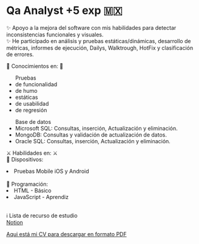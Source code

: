 <html lang="es">
  <head>
    <meta charset="utf-8" />
    <meta http-equiv="x-ua-compatible" content="ie=edge" />
    <meta name="viewport" content="width=device-width, initial-scale=1" />
    <title>Espacio para documentar mis conocimientos y habilidades  </title>
  </head>
  <body>  
    <h1>Qa Analyst +5 exp 🇲🇽</h1>
    <p><label>
    ✨ Apoyo a la mejora del software con mis habilidades para detectar inconsistencias funcionales y visuales.<br/>
    ✨ He participado en análisis y pruebas estáticas/dinámicas, desarrollo de métricas, informes de ejecución, Dailys, Walktrough, HotFix y clasificación de errores. </label></p>
   
<p><label>
🧠 Conocimientos en: 🧠
<br/>
<ul>
Pruebas
<li>de funcionalidad </li>
<li> de humo  </li>
<li> estáticas</li>  
<li> de usabilidad  </li>
<li> de regresión  </li>
</ul>

<ul>
Base de datos
<li> Microsoft SQL: Consultas, inserción, Actualización y eliminación. </li>
<li>  MongoDB: Consultas y validación de actualización de datos. </li>
<li>  Oracle SQL: Consultas, inserción, Actualización y eliminación. </li>
</ul>
</label></p>

<p><label>
    ⚔️ Habilidades en: ⚔️ 
<br/>
📱 Dispositivos: 
<li>
Pruebas Mobile iOS y Android
</li><br/>
💁 Programación:
<li>
HTML - Básico
</li>
<li>
JavaScript - Aprendiz
</li>
<br/>

ℹ️ Lista de recurso de estudio <br/>
<a href="https://lizzvillasenorv.notion.site/de80c2eeaa4c4ad981f8d6eac6f034b5?v=6942a493cb9448a0a19868086108e914&pvs=4"> Notion </a>
</p></label>

<p><label>
<a href="https://drive.google.com/file/d/12-8sK49h3ffVTn6BCWe5LniYAYfSYdLy/view"> Aqui está mi CV para descargar en formato PDF </a>
</label></p>

  </body>
</html>